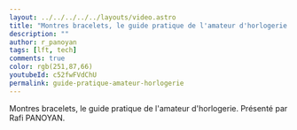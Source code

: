```yaml
---
layout: ../../../../../layouts/video.astro
title: "Montres bracelets, le guide pratique de l'amateur d'horlogerie #LFT 31/03/23"
description: ""
author: r_panoyan
tags: [lft, tech]
comments: true
color: rgb(251,87,66)
youtubeId: c52fwFVdChU
permalink: guide-pratique-amateur-horlogerie
---
```


Montres bracelets, le guide pratique de l'amateur d'horlogerie.
Présenté par Rafi PANOYAN.
